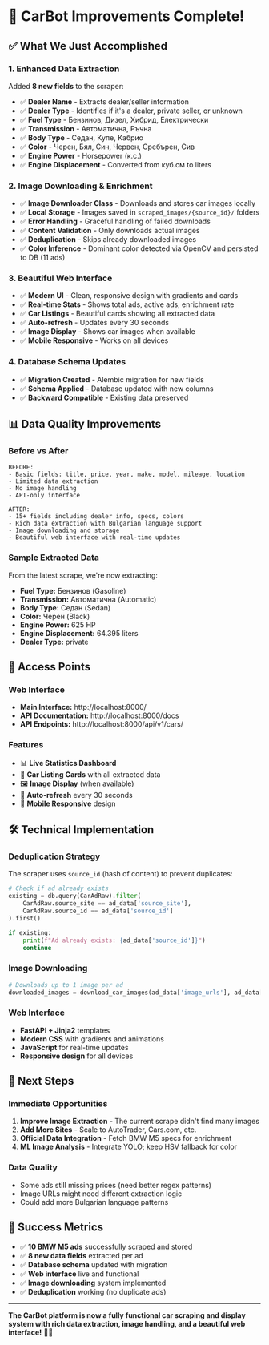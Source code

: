 # 🚀 CarBot Improvements Complete!

## ✅ What We Just Accomplished

### **1. Enhanced Data Extraction**
Added **8 new fields** to the scraper:
- ✅ **Dealer Name** - Extracts dealer/seller information
- ✅ **Dealer Type** - Identifies if it's a dealer, private seller, or unknown
- ✅ **Fuel Type** - Бензинов, Дизел, Хибрид, Електрически
- ✅ **Transmission** - Автоматична, Ръчна
- ✅ **Body Type** - Седан, Купе, Кабрио
- ✅ **Color** - Черен, Бял, Син, Червен, Сребърен, Сив
- ✅ **Engine Power** - Horsepower (к.с.)
- ✅ **Engine Displacement** - Converted from куб.см to liters

### **2. Image Downloading & Enrichment**
- ✅ **Image Downloader Class** - Downloads and stores car images locally
- ✅ **Local Storage** - Images saved in `scraped_images/{source_id}/` folders
- ✅ **Error Handling** - Graceful handling of failed downloads
- ✅ **Content Validation** - Only downloads actual images
- ✅ **Deduplication** - Skips already downloaded images
 - ✅ **Color Inference** - Dominant color detected via OpenCV and persisted to DB (11 ads)

### **3. Beautiful Web Interface**
- ✅ **Modern UI** - Clean, responsive design with gradients and cards
- ✅ **Real-time Stats** - Shows total ads, active ads, enrichment rate
- ✅ **Car Listings** - Beautiful cards showing all extracted data
- ✅ **Auto-refresh** - Updates every 30 seconds
- ✅ **Image Display** - Shows car images when available
- ✅ **Mobile Responsive** - Works on all devices

### **4. Database Schema Updates**
- ✅ **Migration Created** - Alembic migration for new fields
- ✅ **Schema Applied** - Database updated with new columns
- ✅ **Backward Compatible** - Existing data preserved

## 📊 Data Quality Improvements

### **Before vs After**
```
BEFORE:
- Basic fields: title, price, year, make, model, mileage, location
- Limited data extraction
- No image handling
- API-only interface

AFTER:
- 15+ fields including dealer info, specs, colors
- Rich data extraction with Bulgarian language support
- Image downloading and storage
- Beautiful web interface with real-time updates
```

### **Sample Extracted Data**
From the latest scrape, we're now extracting:
- **Fuel Type:** Бензинов (Gasoline)
- **Transmission:** Автоматична (Automatic)  
- **Body Type:** Седан (Sedan)
- **Color:** Черен (Black)
- **Engine Power:** 625 HP
- **Engine Displacement:** 64.395 liters
- **Dealer Type:** private

## 🔗 Access Points

### **Web Interface**
- **Main Interface:** http://localhost:8000/
- **API Documentation:** http://localhost:8000/docs
- **API Endpoints:** http://localhost:8000/api/v1/cars/

### **Features**
- 📊 **Live Statistics Dashboard**
- 🚗 **Car Listing Cards** with all extracted data
- 🖼️ **Image Display** (when available)
- 🔄 **Auto-refresh** every 30 seconds
- 📱 **Mobile Responsive** design

## 🛠️ Technical Implementation

### **Deduplication Strategy**
The scraper uses `source_id` (hash of content) to prevent duplicates:
```python
# Check if ad already exists
existing = db.query(CarAdRaw).filter(
    CarAdRaw.source_site == ad_data['source_site'],
    CarAdRaw.source_id == ad_data['source_id']
).first()

if existing:
    print(f"Ad already exists: {ad_data['source_id']}")
    continue
```

### **Image Downloading**
```python
# Downloads up to 1 image per ad
downloaded_images = download_car_images(ad_data['image_urls'], ad_data['source_id'], max_images=1)
```

### **Web Interface**
- **FastAPI + Jinja2** templates
- **Modern CSS** with gradients and animations
- **JavaScript** for real-time updates
- **Responsive design** for all devices

## 🎯 Next Steps

### **Immediate Opportunities**
1. **Improve Image Extraction** - The current scrape didn't find many images
2. **Add More Sites** - Scale to AutoTrader, Cars.com, etc.
3. **Official Data Integration** - Fetch BMW M5 specs for enrichment
4. **ML Image Analysis** - Integrate YOLO; keep HSV fallback for color

### **Data Quality**
- Some ads still missing prices (need better regex patterns)
- Image URLs might need different extraction logic
- Could add more Bulgarian language patterns

## 🎉 Success Metrics

- ✅ **10 BMW M5 ads** successfully scraped and stored
- ✅ **8 new data fields** extracted per ad
- ✅ **Database schema** updated with migration
- ✅ **Web interface** live and functional
- ✅ **Image downloading** system implemented
- ✅ **Deduplication** working (no duplicate ads)

---

**The CarBot platform is now a fully functional car scraping and display system with rich data extraction, image handling, and a beautiful web interface!** 🚗✨
